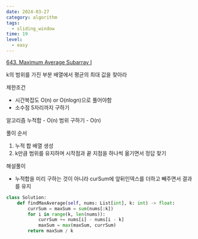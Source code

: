 ```yaml
---
date: 2024-03-27
category: algorithm
tags:
  - sliding_window
time: 19
level:
  - easy
---
```

[643. Maximum Average Subarray I](https://leetcode.com/problems/maximum-average-subarray-i/)


k의 범위를 가진 부분 배열에서 평균의 최대 값을 찾아라

제한조건
- 시간복잡도 O(n) or O(nlogn)으로 풀어야함
- 소수점 5자리까지 구하기

알고리즘
누적합 - O(n)
범위 구하기 - O(n)

풀이 순서
1. 누적 합 배열 생성
2. k만큼 범위를 유지하며 시작점과 끝 지점을 하나씩 옮기면서 정답 찾기


해설풀이
- 누적합을 미리 구하는 것이 아니라 curSum에 앞뒤인덱스를 더하고 빼주면서 결과를 유지

```python
class Solution:
    def findMaxAverage(self, nums: List[int], k: int) -> float:
        currSum = maxSum = sum(nums[:k])
        for i in range(k, len(nums)):
            currSum += nums[i] - nums[i - k]
            maxSum = max(maxSum, currSum)
        return maxSum / k
```
